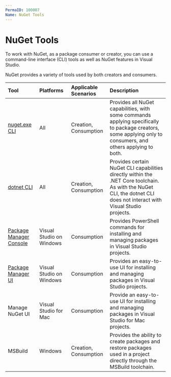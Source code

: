 ```yaml
---
PermaID: 100007
Name: NuGet Tools
---
```


# NuGet Tools

To work with NuGet, as a package consumer or creator, you can use a command-line interface (CLI) tools as well as NuGet features in Visual Studio.

NuGet provides a variety of tools used by both creators and consumers.

|Tool           |Platforms      |Applicable Scenarios   |Description |
|:------------- |:------------- |:--------------------- |:---------- |
|[nuget.exe CLI](/nuget-cli)    |All            |Creation, Consumption    |Provides all NuGet capabilities, with some commands applying specifically to package creators, some applying only to consumers, and others applying to both. |
|[dotnet CLI](/dotnet-cli)      |All            |Creation, Consumption    |Provides certain NuGet CLI capabilities directly within the .NET Core toolchain. As with the NuGet CLI, the dotnet CLI does not interact with Visual Studio projects.|
|[Package Manager Console](/package-manager-console)    |Visual Studio on Windows    |Consumption    |Provides PowerShell commands for installing and managing packages in Visual Studio projects.|
|[Package Manager UI](/package-manager-ui)    |Visual Studio on Windows    |Consumption    |Provides an easy-to-use UI for installing and managing packages in Visual Studio projects.|
|Manage NuGet UI    |Visual Studio for Mac    |Consumption    |Provide an easy-to-use UI for installing and managing packages in Visual Studio for Mac projects.|
|MSBuild    |Windows    |Creation, Consumption    |Provides the ability to create packages and restore packages used in a project directly through the MSBuild toolchain.|
